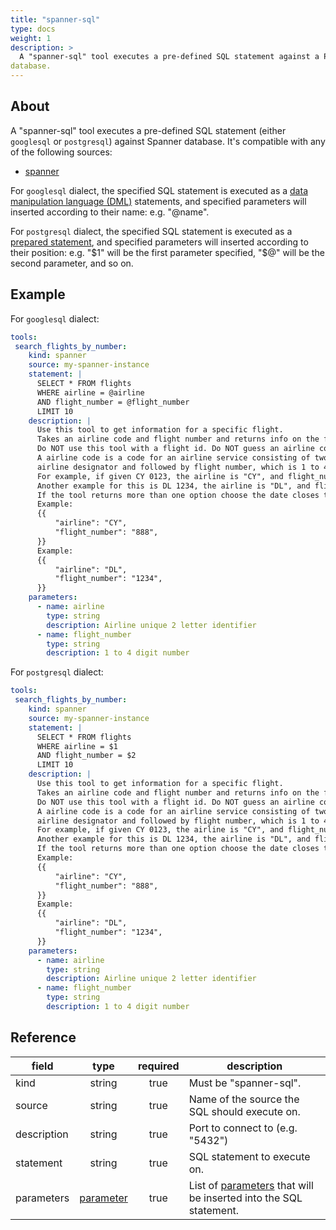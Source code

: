 ```yaml
---
title: "spanner-sql"
type: docs
weight: 1
description: > 
  A "spanner-sql" tool executes a pre-defined SQL statement against a Postgres
database.
---
```


## About

A "spanner-sql" tool executes a pre-defined SQL statement (either `googlesql` or
`postgresql`) against Spanner database. It's compatible with any of the
following sources:
- [spanner](../sources/spanner.md)

For `googlesql` dialect, the specified SQL statement is executed as a [data
manipulation language (DML)][gsql-dml] statements, and specified parameters will
inserted according to their name: e.g. "@name".

For `postgresql` dialect, the specified SQL statement is executed as a
[prepared statement][pg-prepare], and specified parameters will inserted according
to their position: e.g. "$1" will be the first parameter specified, "$@" will be the
second parameter, and so on.


[gsql-dml]: https://cloud.google.com/spanner/docs/reference/standard-sql/dml-syntax
[pg-prepare]: https://www.postgresql.org/docs/current/sql-prepare.html

## Example

For `googlesql` dialect:
```yaml
tools:
 search_flights_by_number:
    kind: spanner
    source: my-spanner-instance
    statement: |
      SELECT * FROM flights
      WHERE airline = @airline
      AND flight_number = @flight_number
      LIMIT 10
    description: |
      Use this tool to get information for a specific flight.
      Takes an airline code and flight number and returns info on the flight.
      Do NOT use this tool with a flight id. Do NOT guess an airline code or flight number.
      A airline code is a code for an airline service consisting of two-character
      airline designator and followed by flight number, which is 1 to 4 digit number.
      For example, if given CY 0123, the airline is "CY", and flight_number is "123".
      Another example for this is DL 1234, the airline is "DL", and flight_number is "1234".
      If the tool returns more than one option choose the date closes to today.
      Example:
      {{
          "airline": "CY",
          "flight_number": "888",
      }}
      Example:
      {{
          "airline": "DL",
          "flight_number": "1234",
      }}
    parameters:
      - name: airline
        type: string
        description: Airline unique 2 letter identifier
      - name: flight_number
        type: string
        description: 1 to 4 digit number
```

For `postgresql` dialect:
```yaml
tools:
 search_flights_by_number:
    kind: spanner
    source: my-spanner-instance
    statement: |
      SELECT * FROM flights
      WHERE airline = $1
      AND flight_number = $2
      LIMIT 10
    description: |
      Use this tool to get information for a specific flight.
      Takes an airline code and flight number and returns info on the flight.
      Do NOT use this tool with a flight id. Do NOT guess an airline code or flight number.
      A airline code is a code for an airline service consisting of two-character
      airline designator and followed by flight number, which is 1 to 4 digit number.
      For example, if given CY 0123, the airline is "CY", and flight_number is "123".
      Another example for this is DL 1234, the airline is "DL", and flight_number is "1234".
      If the tool returns more than one option choose the date closes to today.
      Example:
      {{
          "airline": "CY",
          "flight_number": "888",
      }}
      Example:
      {{
          "airline": "DL",
          "flight_number": "1234",
      }}
    parameters:
      - name: airline
        type: string
        description: Airline unique 2 letter identifier
      - name: flight_number
        type: string
        description: 1 to 4 digit number
```

## Reference

| **field**   |                   **type**                   | **required** | **description**                                                                                     |
|-------------|:--------------------------------------------:|:------------:|-----------------------------------------------------------------------------------------------------|
| kind        |                    string                    |     true     | Must be "spanner-sql".                                                                         |
| source      |                    string                    |     true     | Name of the source the SQL should execute on.                                                       |
| description |                    string                    |     true     | Port to connect to (e.g. "5432")                                                                    |
| statement   |                    string                    |     true     | SQL statement to execute on.                                                                        |
| parameters  | [parameter](README.md#specifying-parameters) |     true     | List of [parameters](README.md#specifying-parameters) that will be inserted into the SQL statement. |


